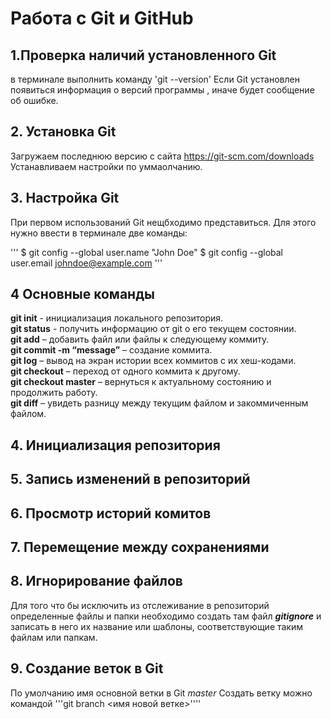 # Работа с Git  и GitHub 
## 1.Проверка наличий установленного Git
в терминале выполнить команду 'git --version'
Если Git  установлен появиться информация о версий программы , иначе будет сообщение об ошибке.
## 2. Установка Git 
Загружаем последнюю версию с сайта 
 https://git-scm.com/downloads
 Устанавливаем настройки по уммаолчанию.
 ## 3. Настройка Git 
 При первом использований Git нещбходимо представиться. Для этого нужно ввести в терминале две команды:
 
 '''
 $ git config --global user.name "John Doe"
$ git config --global user.email johndoe@example.com
'''
## 4 Основные команды 
**git init** - инициализация локального репозитория.<br>
**git status** - получить информацию от git о его текущем состоянии.<br>
**git add** – добавить файл или файлы к следующему коммиту.<br>
**git commit -m “message”** – создание коммита.<br>
**git log** – вывод на экран истории всех коммитов с их хеш-кодами.<br>
**git checkout** – переход от одного коммита к другому.<br>
**git checkout master** – вернуться к актуальному состоянию и продолжить работу.<br>
**git diff** – увидеть разницу между текущим файлом и закоммиченным файлом.<br>
## 4. Инициализация репозитория 
## 5. Запись изменений в репозиторий 
## 6. Просмотр историй комитов 
## 7. Перемещение между сохранениями
## 8. Игнорирование файлов 
 Для того что бы исключить из отслеживание в репозиторий определенные файлы и папки  необходимо создать там файл ***gitignore***  и записать в него их название или шаблоны, соответствующие таким файлам или папкам.
 ## 9. Создание веток в Git 
 По умолчанию имя основной ветки в Git 
 *master* 
 Создать ветку можно командой '''git branch <имя новой ветке>''''
